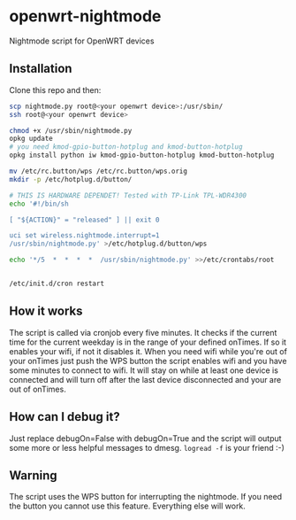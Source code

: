 # openwrt-nightmode

Nightmode script for OpenWRT devices

## Installation
Clone this repo and then:
```bash
scp nightmode.py root@<your openwrt device>:/usr/sbin/
ssh root@<your openwrt device>

chmod +x /usr/sbin/nightmode.py
opkg update
# you need kmod-gpio-button-hotplug and kmod-button-hotplug
opkg install python iw kmod-gpio-button-hotplug kmod-button-hotplug

mv /etc/rc.button/wps /etc/rc.button/wps.orig
mkdir -p /etc/hotplug.d/button/

# THIS IS HARDWARE DEPENDET! Tested with TP-Link TPL-WDR4300
echo '#!/bin/sh

[ "${ACTION}" = "released" ] || exit 0

uci set wireless.nightmode.interrupt=1
/usr/sbin/nightmode.py' >/etc/hotplug.d/button/wps

echo '*/5  *  *  *  *  /usr/sbin/nightmode.py' >>/etc/crontabs/root


/etc/init.d/cron restart
```

## How it works
The script is called via cronjob every five minutes. It checks if the current time for the current weekday is in the range of your defined onTimes. If so it enables your wifi, if not it disables it. When you need wifi while you're out of your onTimes just push the WPS button the script enables wifi and you have some minutes to connect to wifi. It will stay on while at least one device is connected and will turn off after the last device disconnected and your are out of onTimes.

## How can I debug it?
Just replace debugOn=False with debugOn=True and the script will output some more or less helpful messages to dmesg.
`logread -f` is your friend :-)

## Warning
The script uses the WPS button for interrupting the nightmode. If you need the button you cannot use this feature. Everything else will work.
